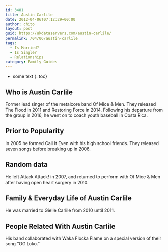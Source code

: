 ```yaml
---
id: 3481
title: Austin Carlile
date: 2012-04-06T07:12:29+00:00
author: chito
layout: post
guid: https://ukdataservers.com/austin-carlile/
permalink: /04/06/austin-carlile
tags:
  - Is Married?
  - Is Single?
  - Relationships
category: Family Guides
---
```


* some text
{: toc}
          
          
## Who is  Austin Carlile
                  
                  
                  
Former lead singer of the metalcore band Of Mice & Men. They released The Flood in 2011 and Restoring Force in 2014. Following his departure from the group in 2016, he went on to coach youth baseball in Costa Rica. 
                  
                
                
                
## Prior to Popularity 
                  
                  
                  
In 2005 he formed Call It Even with his high school friends. They released seven songs before breaking up in 2006.
                  
                
                
                
## Random data 
                  
                  
                  
He left Attack Attack! in 2007, and returned to perform with Of Mice & Men after having open heart surgery in 2010.
                  
                
                
                
## Family & Everyday Life of Austin Carlile
                  
                  
                  
He was married to Gielle Carlile from 2010 until 2011.
                  
                
                
                
## People Related With  Austin Carlile
                  
                  
                  
His band collaborated with Waka Flocka Flame on a special version of their song &#8220;OG Loko.&#8221;
                  
                
              
            
          
          
          
    
    
  
